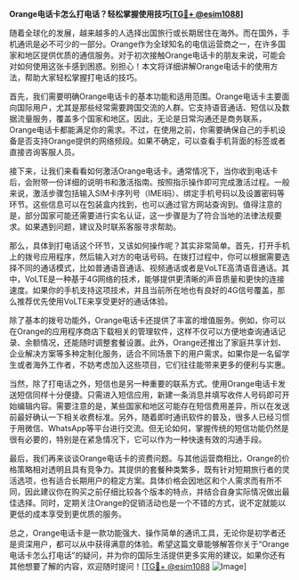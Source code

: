 **Orange电话卡怎么打电话？轻松掌握使用技巧[[TG💪+ @esim1088](https://t.me/s/esim1088)]**

随着全球化的发展，越来越多的人选择出国旅行或长期居住在海外。而在国外，手机通讯是必不可少的一部分。Orange作为全球知名的电信运营商之一，在许多国家和地区提供优质的通信服务。对于初次接触Orange电话卡的朋友来说，可能会对如何使用这张卡感到困惑。别担心！本文将详细讲解Orange电话卡的使用方法，帮助大家轻松掌握打电话的技巧。

首先，我们需要明确Orange电话卡的基本功能和适用范围。Orange电话卡主要面向国际用户，尤其是那些经常需要跨国交流的人群。它支持语音通话、短信以及数据流量服务，覆盖多个国家和地区。因此，无论是日常沟通还是商务联系，Orange电话卡都能满足你的需求。不过，在使用之前，你需要确保自己的手机设备是否支持Orange提供的网络频段。如果不确定，可以查看手机背面的标签或者直接咨询客服人员。

接下来，让我们来看看如何激活Orange电话卡。通常情况下，当你收到电话卡后，会附带一份详细的说明书和激活指南。按照指示操作即可完成激活过程。一般来说，激活步骤包括输入SIM卡序列号（IMEI码）、绑定手机号码以及设置密码等环节。这些信息可以在包装盒内找到，也可以通过官方网站查询到。值得注意的是，部分国家可能还需要进行实名认证，这一步骤是为了符合当地的法律法规要求。如果遇到问题，建议及时联系客服寻求帮助。

那么，具体到打电话这个环节，又该如何操作呢？其实非常简单。首先，打开手机上的拨号应用程序，然后输入对方的电话号码。在拨打过程中，你可以根据需要选择不同的通话模式，比如普通语音通话、视频通话或者是VoLTE高清语音通话。其中，VoLTE是一种基于4G网络的技术，能够提供更清晰的声音质量和更快的连接速度。如果你的手机支持这项技术，并且当前所在地也有良好的4G信号覆盖，那么推荐优先使用VoLTE来享受更好的通话体验。

除了基本的拨号功能外，Orange电话卡还提供了丰富的增值服务。例如，你可以在Orange的应用程序商店下载相关的管理软件，这样不仅可以方便地查询通话记录、余额情况，还能随时调整套餐设置。此外，Orange还推出了家庭共享计划、企业解决方案等多种定制化服务，适合不同场景下的用户需求。如果你是一名留学生或者海外工作者，不妨考虑加入这些项目，它们往往能带来更多的便利与实惠。

当然，除了打电话之外，短信也是另一种重要的联系方式。使用Orange电话卡发送短信同样十分便捷。只需进入短信应用，新建一条消息并填写收件人号码即可开始编辑内容。需要注意的是，某些国家和地区可能存在短信费用差异，所以在发送前最好确认一下相关收费标准。另外，随着即时通讯软件的普及，很多人已经习惯于用微信、WhatsApp等平台进行交流。但无论如何，掌握传统的短信功能仍然是很有必要的，特别是在紧急情况下，它可以作为一种快速有效的沟通手段。

最后，我们再来谈谈Orange电话卡的资费问题。与其他运营商相比，Orange的价格策略相对透明且具有竞争力。其提供的套餐种类繁多，既有针对短期旅行者的灵活选项，也有适合长期用户的稳定方案。具体价格会因地区和个人需求而有所不同，因此建议你在购买之前仔细比较各个版本的特点，并结合自身实际情况做出最佳选择。同时，定期关注Orange的促销活动也是一个不错的方式，说不定就能以更低的成本享受到更优质的服务。

总之，Orange电话卡是一款功能强大、操作简单的通讯工具，无论你是初学者还是资深用户，都可以从中获得满意的体验。希望这篇文章能够解答你关于“Orange电话卡怎么打电话”的疑问，并为你的国际生活提供更多实用的建议。如果你还有其他想要了解的内容，欢迎随时提问！[[TG💪+ @esim1088](https://t.me/s/esim1088) ![Image](https://i.postimg.cc/4NQfJmqS/Snipaste-2025-05-13-00-14-12.png)]